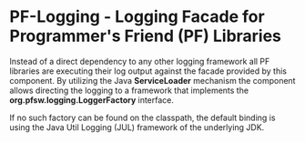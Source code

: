 # PF-Logging - Logging Facade for Programmer's Friend (PF) Libraries

Instead of a direct dependency to any other logging framework all PF libraries are executing their log output against the facade provided by this component.
By utilizing the Java __ServiceLoader__ mechanism the component allows directing the logging to a framework that implements the __org.pfsw.logging.LoggerFactory__ interface.

If no such factory can be found on the classpath, the default binding is using the Java Util Logging (JUL) framework of the underlying JDK.
